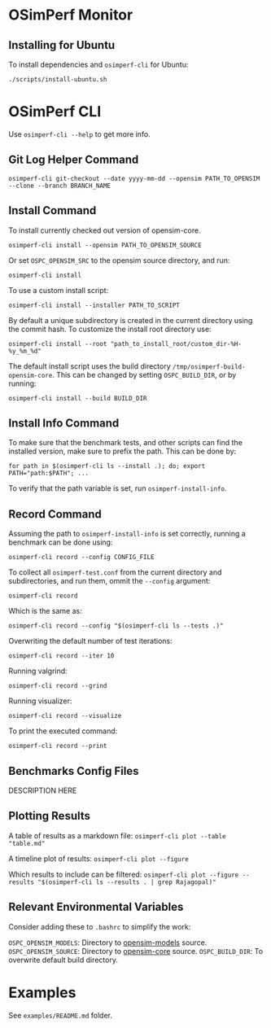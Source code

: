 # OSimPerf Monitor

## Installing for Ubuntu

To install dependencies and `osimperf-cli` for Ubuntu:

`./scripts/install-ubuntu.sh` 

# OSimPerf CLI

Use `osimperf-cli --help` to get more info.

## Git Log Helper Command

`osimperf-cli git-checkout --date yyyy-mm-dd --opensim PATH_TO_OPENSIM --clone --branch BRANCH_NAME`

## Install Command

To install currently checked out version of opensim-core.

`osimperf-cli install --opensim PATH_TO_OPENSIM_SOURCE`

Or set `OSPC_OPENSIM_SRC` to the opensim source directory, and run:

`osimperf-cli install`

To use a custom install script:

`osimperf-cli install --installer PATH_TO_SCRIPT`

By default a unique subdirectory is created in the current directory using the commit hash.
To customize the install root directory use:

`osimperf-cli install --root "path_to_install_root/custom_dir-%H-%y_%m_%d"`

The default install script uses the build directory `/tmp/osimperf-build-opensim-core`.
This can be changed by setting `OSPC_BUILD_DIR`, or by running:

`osimperf-cli install --build BUILD_DIR`

## Install Info Command

To make sure that the benchmark tests, and other scripts can find the installed version, make sure to prefix the path.
This can be done by:

`for path in $(osimperf-cli ls --install .); do; export PATH="path:$PATH"; ...`

To verify that the path variable is set, run `osimperf-install-info`.

## Record Command

Assuming the path to `osimperf-install-info` is set correctly, running a benchmark can be done using:

`osimperf-cli record --config CONFIG_FILE`

To collect all `osimperf-test.conf` from the current directory and subdirectories, and run them, ommit the `--config` argument:

`osimperf-cli record`

Which is the same as:

`osimperf-cli record --config "$(osimperf-cli ls --tests .)"`

Overwriting the default number of test iterations:

`osimperf-cli record --iter 10`

Running valgrind:

`osimperf-cli record --grind`

Running visualizer:

`osimperf-cli record --visualize`

To print the executed command:

`osimperf-cli record --print`

## Benchmarks Config Files

DESCRIPTION HERE

## Plotting Results

A table of results as a markdown file:
`osimperf-cli plot --table "table.md"`

A timeline plot of results:
`osimperf-cli plot --figure`

Which results to include can be filtered:
`osimperf-cli plot --figure --results "$(osimperf-cli ls --results . | grep Rajagopal)"`

## Relevant Environmental Variables

Consider adding these to `.bashrc` to simplify the work:

`OSPC_OPENSIM_MODELS`: Directory to [opensim-models]() source.
`OSPC_OPENSIM_SOURCE`: Directory to [opensim-core]() source.
`OSPC_BUILD_DIR`: To overwrite default build directory.

# Examples

See `examples/README.md` folder.
